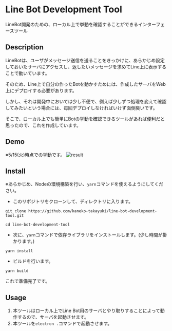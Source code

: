 Line Bot Development Tool
===
LineBot開発のための、ローカル上で挙動を確認することができるインターフェースツール

## Description
LineBotは、ユーザがメッセージ送信を送ることをきっかけに、あらかじめ設定しておいたサーバにアクセスし、返したいメッセージを求めてLine上に表示することで動いています。

そのため、Line上で自分の作ったBotを動かすためには、作成したサーバをWeb上にデプロイする必要があります。

しかし、それは開発中においては少し不便で、例えば少しずつ処理を変えて確認してみたいという場合には、毎回デプロイしなければいけず面倒臭いです。

そこで、ローカル上でも簡単にBotの挙動を確認できるツールがあれば便利だと思ったので、これを作成しています。

## Demo
※5/15(火)時点での挙動です。
![result](https://github.com/kaneko-takayuki/line-bot-development-tool/blob/media/gif/5-15_LineBotDemo.gif)

## Install
※あらかじめ、Nodeの環境構築を行い、`yarn`コマンドを使えるようにしてください。

- このリポジトリをクローンして、ディレクトリに入ります。

`git clone https://github.com/kaneko-takayuki/line-bot-development-tool.git`

`cd line-bot-development-tool`

- 次に、`yarn`コマンドで依存ライブラリをインストールします。(少し時間が掛かります。)

`yarn install`

- ビルドを行います。

`yarn build`

これで準備完了です。

## Usage
1. 本ツールはローカル上でLine Bot用のサーバとやり取りすることによって動作するので、サーバを起動させます。
2. 本ツールを`electron .`コマンドで起動させます。
